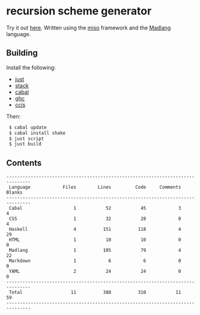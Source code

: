 # recursion scheme generator

Try it out [here](http://vmchale.com/recursion-scheme-generator/index.html).
Written using the [miso](https://haskell-miso.org) framework and the
[Madlang](https://github.com/vmchale/madlang) language.

## Building

Install the following:

  * [just](https://github.com/casey/just)
  * [stack](https://docs.haskellstack.org/en/stable/README/)
  * [cabal](https://www.haskell.org/cabal/download.html)
  * [ghc](https://www.haskell.org/ghc/download.html)
  * [ccjs](https://www.npmjs.com/package/closurecompiler)

Then:

```bash
 $ cabal update
 $ cabal install shake
 $ just script
 $ just build
```

## Contents

```
-------------------------------------------------------------------------------
 Language            Files        Lines         Code     Comments       Blanks
-------------------------------------------------------------------------------
 Cabal                   1           52           45            3            4
 CSS                     1           32           28            0            4
 Haskell                 4          151          118            4           29
 HTML                    1           10           10            0            0
 Madlang                 1          105           79            4           22
 Markdown                1            6            6            0            0
 YAML                    2           24           24            0            0
-------------------------------------------------------------------------------
 Total                  11          380          310           11           59
-------------------------------------------------------------------------------
```
